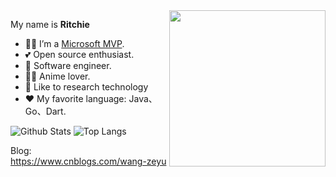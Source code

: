 <img align="right" width="250px" src="https://mvp.microsoft.com/Content/Images/mvp-banner.png" />


My name is **Ritchie**

- 👨‍💻 I’m a [Microsoft MVP](https://mvp.microsoft.com/en-us/PublicProfile/5003133).
- 💕 Open source enthusiast.
- 👔 Software engineer.
- 🧚‍♂️ Anime lover.
- 🌱 Like to research technology
- ❤ My favorite language: Java、Go、Dart.

![Github Stats](https://github-readme-stats.vercel.app/api?username=ritchie2000&show_icons=true&theme=cobalt)
![Top Langs](https://github-readme-stats.vercel.app/api/top-langs/?username=ritchie2000&theme=cobalt&layout=compact)

Blog: https://www.cnblogs.com/wang-zeyu
<!--
**ritchie2000/ritchie2000** is a ✨ _special_ ✨ repository because its `README.md` (this file) appears on your GitHub profile.

Here are some ideas to get you started:

- 🔭 I’m currently working on ...
- 🌱 I’m currently learning ...
- 👯 I’m looking to collaborate on ...
- 🤔 I’m looking for help with ...
- 💬 Ask me about ...
- 📫 How to reach me: ...
- 😄 Pronouns: ...
- ⚡ Fun fact: ...
-->
